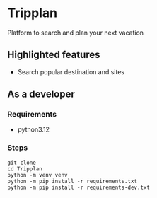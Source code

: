 # Tripplan
Platform to search and plan your next vacation

## Highlighted features
- Search popular destination and sites

## As a developer
### Requirements
- python3.12
### Steps
```shell
git clone
cd Tripplan
python -m venv venv
python -m pip install -r requirements.txt
python -m pip install -r requirements-dev.txt
```
